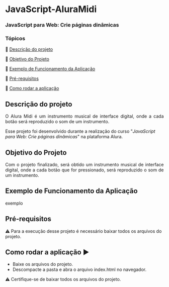 <h1>JavaScript-AluraMidi</h1> 
<h3>JavaScript para Web: Crie páginas dinâmicas</h3>

### Tópicos 

:small_blue_diamond: [Descrição do projeto](#descrição-do-projeto)

:small_blue_diamond: [Objetivo do Projeto](#objetivo-do-projeto)

:small_blue_diamond: [Exemplo de Funcionamento da Aplicação](#exemplo-de-funcionamento-da-aplicação)

:small_blue_diamond: [Pré-requisitos](#pré-requisitos)

:small_blue_diamond: [Como rodar a aplicação](#como-rodar-a-aplicação-arrow_forward)

## Descrição do projeto 

<p align="justify">
  O Alura Midi é um instrumento musical de interface digital, onde a cada botão será reproduzido o som de um instrumento. 
<p>Esse projeto foi desenvolvido durante a realização do curso "<em>JavaScript para Web: Crie páginas dinâmicas</em>" na plataforma Alura.
</p>

## Objetivo do Projeto
<p align="justify">
Com o projeto finalizado, será obtido um instrumento musical de interface digital, onde a cada botão que for pressionado, será reproduzido o som de um instrumento.  
</p>

## Exemplo de Funcionamento da Aplicação

exemplo
## Pré-requisitos

:warning: Para a execução desse projeto é necessário baixar todos os arquivos do projeto.

## Como rodar a aplicação :arrow_forward:

 - Baixe os arquivos do projeto. 
 - Descompacte a pasta e abra o arquivo index.html no navegador.
 
 :warning: Certifique-se de baixar todos os arquivos do projeto.

